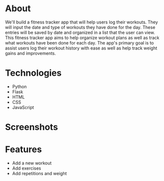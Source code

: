# About

We'll build a fitness tracker app that will help users log their workouts. They will input the date and type of workouts they have done for the day. These entries will be saved by date and organized in a list that the user can view. This fitness tracker app aims to help organize workout plans as well as track what workouts have been done for each day. The app's primary goal is to assist users log their workout history with ease as well as help track weight gains and improvements.

# Technologies
- Python
- Flask
- HTML
- CSS
- JavaScript

# Screenshots

# Features
- Add a new workout
- Add exercises
- Add repetitions and weight
